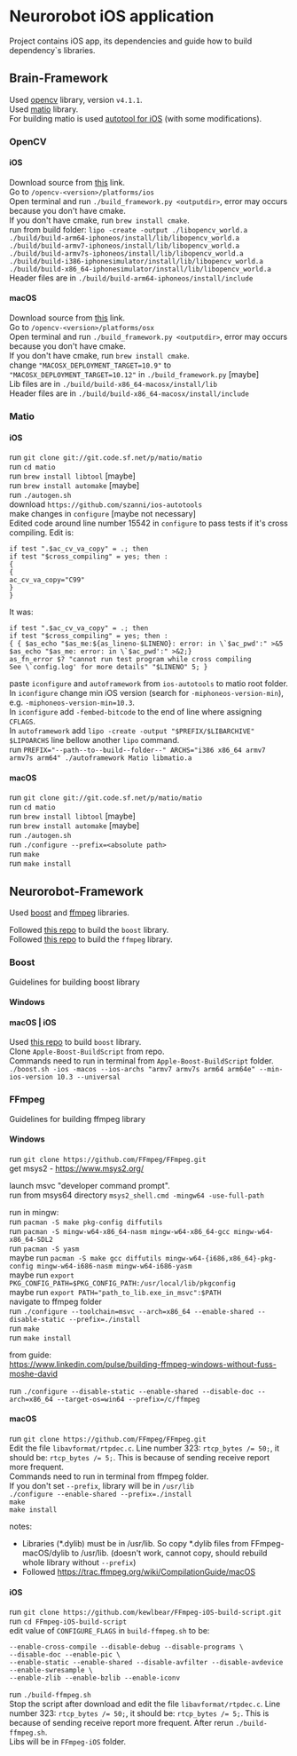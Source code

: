 # Neurorobot iOS application

Project contains iOS app, its dependencies and guide how to build dependency`s libraries.


## Brain-Framework
Used [opencv](https://opencv.org/) library, version `v4.1.1`.    
Used [matio](https://github.com/tbeu/matio) library.  
For building matio is used [autotool for iOS](https://github.com/szanni/ios-autotools) (with some modifications).    

### OpenCV

#### iOS

Download source from [this](https://opencv.org/releases/) link.    
Go to `/opencv-<version>/platforms/ios`  
Open terminal and run `./build_framework.py <outputdir>`, error may occurs because you don't have cmake.    
If you don't have cmake, run `brew install cmake`.  
run from build folder: `lipo -create -output ./libopencv_world.a ./build/build-arm64-iphoneos/install/lib/libopencv_world.a ./build/build-armv7-iphoneos/install/lib/libopencv_world.a ./build/build-armv7s-iphoneos/install/lib/libopencv_world.a ./build/build-i386-iphonesimulator/install/lib/libopencv_world.a ./build/build-x86_64-iphonesimulator/install/lib/libopencv_world.a`    
Header files are in `./build/build-arm64-iphoneos/install/include`

#### macOS

Download source from [this](https://opencv.org/releases/) link.    
Go to `/opencv-<version>/platforms/osx`  
Open terminal and run `./build_framework.py <outputdir>`, error may occurs because you don't have cmake.  
If you don't have cmake, run `brew install cmake`.  
change `"MACOSX_DEPLOYMENT_TARGET=10.9"` to `"MACOSX_DEPLOYMENT_TARGET=10.12"` in `./build_framework.py` [maybe]  
Lib files are in `./build/build-x86_64-macosx/install/lib`  
Header files are in `./build/build-x86_64-macosx/install/include`

### Matio

#### iOS

run `git clone git://git.code.sf.net/p/matio/matio`    
run `cd matio`  
run `brew install libtool` [maybe]  
run `brew install automake` [maybe]      
run `./autogen.sh`  
download `https://github.com/szanni/ios-autotools`  
make changes in `configure` [maybe not necessary]  
Edited code around line number 15542 in `configure` to pass tests if it's cross compiling. Edit is:    
```
if test ".$ac_cv_va_copy" = .; then
if test "$cross_compiling" = yes; then :
{ 
{
ac_cv_va_copy="C99" 
}
}
```
It was:
```
if test ".$ac_cv_va_copy" = .; then
if test "$cross_compiling" = yes; then :
{ { $as_echo "$as_me:${as_lineno-$LINENO}: error: in \`$ac_pwd':" >&5
$as_echo "$as_me: error: in \`$ac_pwd':" >&2;}
as_fn_error $? "cannot run test program while cross compiling
See \`config.log' for more details" "$LINENO" 5; }
```

paste `iconfigure` and `autoframework` from `ios-autotools` to matio root folder.  
In `iconfigure` change min iOS version (search for `-miphoneos-version-min`), e.g. `-miphoneos-version-min=10.3`.        
In `iconfigure` add `-fembed-bitcode` to the end of line where assigning `CFLAGS`.  
In `autoframework` add `lipo -create -output "$PREFIX/$LIBARCHIVE" $LIPOARCHS` line bellow another `lipo` command.  
run `PREFIX="--path--to--build--folder--" ARCHS="i386 x86_64 armv7 armv7s arm64" ./autoframework Matio libmatio.a`

#### macOS

run `git clone git://git.code.sf.net/p/matio/matio`    
run `cd matio`  
run `brew install libtool` [maybe]  
run `brew install automake` [maybe]      
run `./autogen.sh`  
run `./configure --prefix=<absolute path>`  
run `make`  
run `make install`  

## Neurorobot-Framework
Used [boost](https://www.boost.org) and [ffmpeg](https://www.ffmpeg.org) libraries.  

Followed [this repo](https://github.com/faithfracture/Apple-Boost-BuildScript) to build the `boost` library.  
Followed [this repo](https://github.com/kewlbear/FFmpeg-iOS-build-script) to build the `ffmpeg` library.  

### Boost
Guidelines for building boost library

#### Windows


#### macOS | iOS

Used [this repo](https://github.com/faithfracture/Apple-Boost-BuildScript) to build `boost` library.    
Clone `Apple-Boost-BuildScript` from repo.  
Commands need to run in terminal from `Apple-Boost-BuildScript` folder.    
`./boost.sh -ios -macos --ios-archs "armv7 armv7s arm64 arm64e" --min-ios-version 10.3 --universal`  

### FFmpeg
Guidelines for building ffmpeg library

#### Windows

run `git clone https://github.com/FFmpeg/FFmpeg.git`  
get msys2 - https://www.msys2.org/  

launch msvc "developer command prompt".  
run from msys64 directory `msys2_shell.cmd -mingw64 -use-full-path`  

run in mingw:  
run `pacman -S make pkg-config diffutils`  
run `pacman -S mingw-w64-x86_64-nasm mingw-w64-x86_64-gcc mingw-w64-x86_64-SDL2`    
run `pacman -S yasm`  
maybe run `pacman -S make gcc diffutils mingw-w64-{i686,x86_64}-pkg-config mingw-w64-i686-nasm mingw-w64-i686-yasm`    
maybe run `export PKG_CONFIG_PATH=$PKG_CONFIG_PATH:/usr/local/lib/pkgconfig`    
maybe run `export PATH="path_to_lib.exe_in_msvc":$PATH`    
navigate to ffmpeg folder  
run `./configure --toolchain=msvc --arch=x86_64 --enable-shared --disable-static --prefix=./install`    
run `make`  
run `make install`    


from guide:  
https://www.linkedin.com/pulse/building-ffmpeg-windows-without-fuss-moshe-david  


run `./configure --disable-static --enable-shared --disable-doc --arch=x86_64 --target-os=win64 --prefix=/c/ffmpeg`  





#### macOS

run `git clone https://github.com/FFmpeg/FFmpeg.git`  
Edit the file `libavformat/rtpdec.c`. Line number 323: `rtcp_bytes /= 50;`, it should be: `rtcp_bytes /= 5;`. This is because of sending receive report more frequent.    
Commands need to run in terminal from ffmpeg folder.  
If you don't set `--prefix`, library will be in `/usr/lib`  
`./configure --enable-shared --prefix=./install`      
`make`  
`make install`    

notes:  
- Libraries (*.dylib) must be in /usr/lib. So copy *.dylib files from FFmpeg-macOS/dylib to /usr/lib. (doesn't work, cannot copy, should rebuild whole library without `--prefix`)  
- Followed https://trac.ffmpeg.org/wiki/CompilationGuide/macOS  

#### iOS 

run `git clone https://github.com/kewlbear/FFmpeg-iOS-build-script.git`  
run `cd FFmpeg-iOS-build-script`  
edit value of `CONFIGURE_FLAGS` in `build-ffmpeg.sh` to be:  
```
--enable-cross-compile --disable-debug --disable-programs \
--disable-doc --enable-pic \
--enable-static --enable-shared --disable-avfilter --disable-avdevice --enable-swresample \
--enable-zlib --enable-bzlib --enable-iconv
```

run `./build-ffmpeg.sh`  
Stop the script after download and edit the file `libavformat/rtpdec.c`. Line number 323: `rtcp_bytes /= 50;`, it should be: `rtcp_bytes /= 5;`. This is because of sending receive report more frequent. After rerun `./build-ffmpeg.sh`.     
Libs will be in `FFmpeg-iOS` folder.  
